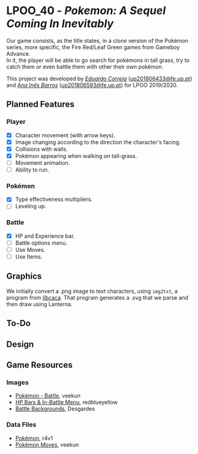 # LPOO_40 - *Pokemon: A Sequel Coming In Inevitably*

Our game consists, as the title states, in a *clone* version of the Pokémon series, more specific, the Fire Red/Leaf Green games from Gameboy Advance.  
In it, the player will be able to go search for pokémons in tall grass, try to catch them or even battle them with other their own pokémon.

This project was developed by [*Eduardo Correia*](https://github.com/educorreia932) (up201806433@fe.up.pt) and [*Ana Inês Barros*](https://github.com/anaines14) (up201806593@fe.up.pt) for LPOO 2019/2020.

## Planned Features

### Player

- [x] Character movement (with arrow keys). 
- [x] Image changing according to the direction the character's facing.
- [x] Collisions with walls.
- [x] Pokémon appearing when walking on tall-grass.
- [ ] Movement animation.
- [ ] Ability to run.

### Pokémon

- [x] Type effectiveness multipliers.
- [ ] Leveling up.

### Battle

- [x] HP and Experience bar.
- [ ] Battle options menu.
- [ ] Use Moves.
- [ ] Use Items.

## Graphics

We initially convert a .png image to text characters, using `img2txt`, a program from [libcaca](http://caca.zoy.org/wiki/libcaca). That program generates a .svg that we parse and then draw using Lanterna.

## To-Do

## Design

## Game Resources

### Images

- [Pokémon - Battle](https://veekun.com/dex/downloads), veekun
- [HP Bars & In-Battle Menu](https://www.spriters-resource.com/game_boy_advance/pokemonfireredleafgreen/sheet/33690/), redblueyellow
- [Battle Backgrounds](https://www.spriters-resource.com/game_boy_advance/pokemonfireredleafgreen/sheet/3866/), Desgardes

### Data Files

- [Pokémon](https://github.com/r4vi/zipper-demo/blob/master/resources/pokemon.xml), r4v1
- [Pokémon Moves](https://github.com/veekun/pokedex/blob/master/pokedex/data/csv/moves.csv), veekun
